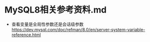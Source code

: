 # MySQL8相关参考资料.md

* 查看变量是全局性参数还是会话级参数
https://dev.mysql.com/doc/refman/8.0/en/server-system-variable-reference.html

